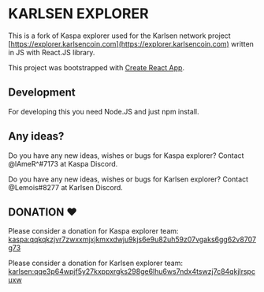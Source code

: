 # KARLSEN EXPLORER

This is a fork of Kaspa explorer used for the Karlsen network project [https://explorer.karlsencoin.com](https://explorer.karlsencoin.com) written in JS with React.JS library.

This project was bootstrapped with [Create React App](https://github.com/facebook/create-react-app).

## Development

For developing this you need Node.JS and just npm install.

## Any ideas?

Do you have any new ideas, wishes or bugs for Kaspa explorer? Contact @lAmeR^#7173 at Kaspa Discord.

Do you have any new ideas, wishes or bugs for Karlsen explorer? Contact @Lemois#8277 at Karlsen Discord.

## DONATION ♥

Please consider a donation for Kaspa explorer team: [kaspa:qqkqkzjvr7zwxxmjxjkmxxdwju9kjs6e9u82uh59z07vgaks6gg62v8707g73](https://explorer.kaspa.org/addresses/kaspa:qqkqkzjvr7zwxxmjxjkmxxdwju9kjs6e9u82uh59z07vgaks6gg62v8707g73)

Please consider a donation for Karlsen explorer team: [karlsen:qqe3p64wpjf5y27kxppxrgks298ge6lhu6ws7ndx4tswzj7c84qkjlrspcuxw](https://explorer.karlsencoin.com/addresses/karlsen:qqe3p64wpjf5y27kxppxrgks298ge6lhu6ws7ndx4tswzj7c84qkjlrspcuxw)
